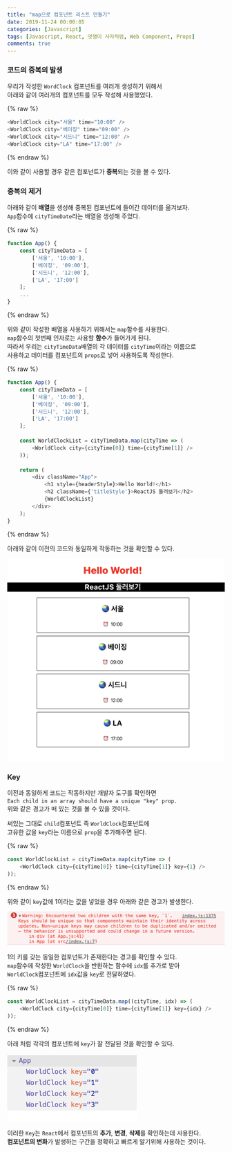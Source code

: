 ```yaml
---
title: "map으로 컴포넌트 리스트 만들기"
date: 2019-11-24 00:00:05
categories: [Javascript]
tags: [Javascript, React, 멋쟁이 사자처럼, Web Component, Props]
comments: true
---
```



### 코드의 중복의 발생

우리가 작성한 `WordClock` 컴포넌트를 여러개 생성하기 위해서<br>
아래와 같이 여러개의 컴포넌트를 모두 작성해 사용했었다.<br>

{% raw %}

```javascript
<WorldClock city="서울" time="10:00" />
<WorldClock city="베이징" time="09:00" />
<WorldClock city="시드니" time="12:00" />
<WorldClock city="LA" time="17:00" />
```

{% endraw %}

이와 같이 사용할 경우 같은 컴포넌트가 **중복**되는 것을 볼 수 있다.<br>

### 중복의 제거

아래와 같이 **배열**을 생성해 중복된 컴포넌트에 들어간 데이터를 옮겨보자.<br>
`App`함수에 `cityTimeDate`라는 배열을 생성해 주었다.<br>

{% raw %}

```javascript
function App() {
    const cityTimeData = [
        ['서울', '10:00'],
        ['베이징', '09:00'],
        ['시드니', '12:00'],
        ['LA', '17:00']
    ];
    ...
}
```

{% endraw %}

위와 같이 작성한 배열을 사용하기 위해서는 `map`함수를 사용한다.<br>
`map`함수의 첫번째 인자로는 사용할 **함수**가 들어가게 된다.<br>
따라서 우리는 `cityTimeData`배열의 각 데이터를 `cityTime`이라는 이름으로<br>
사용하고 데이터를 컴포넌트의 `props`로 넣어 사용하도록 작성한다.<br>

{% raw %}

```javascript
function App() {
    const cityTimeData = [
        ['서울', '10:00'],
        ['베이징', '09:00'],
        ['시드니', '12:00'],
        ['LA', '17:00']
    ];

    const WorldClockList = cityTimeData.map(cityTime => (
        <WorldClock city={cityTime[0]} time={cityTime[1]} />
    ));

    return (
        <div className="App">
            <h1 style={headerStyle}>Hello World!</h1>
            <h2 className={'titleStyle'}>ReactJS 둘러보기</h2>
            {WorldClockList}
        </div>
    );
}
```

{% endraw %}

아래와 같이 이전의 코드와 동일하게 작동하는 것을 확인할 수 있다.<br>

<img src="./assets/2019-11-24/1.png" width="600" height="auto"><br>

### Key

이전과 동일하게 코드는 작동하지만 개발자 도구를 확인하면<br>
`Each child in an array should have a unique "key" prop.`<br>
위와 같은 경고가 떠 있는 것을 볼 수 있을 것이다.<br>

써있는 그대로 `child`컴포넌트 즉 `WorldClock`컴포넌트에<br>
고유한 값을 `key`라는 이름으로 `prop`을 추가해주면 된다.<br>

{% raw %}

```javascript
const WorldClockList = cityTimeData.map(cityTime => (
    <WorldClock city={cityTime[0]} time={cityTime[1]} key={1} />
));
```

{% endraw %}

위와 같이 `key`값에 1이라는 값을 넣었을 경우 아래와 같은 경고가 발생한다.<br>

<img src="./assets/2019-11-24/2.png" width="600" height="auto"><br>

1의 키를 갖는 동일한 컴포넌트가 존재한다는 경고를 확인할 수 있다.<br>
`map`함수에 작성한 `WorldClock`을 반환하는 함수에 `idx`를 추가로 받아<br>
`WorldClock`컴포넌트에 `idx`값을 `key`로 전달하였다.<br>

{% raw %}

```javascript
const WorldClockList = cityTimeData.map((cityTime, idx) => (
    <WorldClock city={cityTime[0]} time={cityTime[1]} key={idx} />
));
```

{% endraw %}

아래 처럼 각각의 컴포넌트에 `key`가 잘 전달된 것을 확인할 수 있다.<br>

<img src="./assets/2019-11-24/3.png" width="300" height="auto"><br>

이러한 `Key`는 `React`에서 컴포넌트의 **추가**, **변경**, **삭제**를 확인하는데 사용한다.<br>
**컴포넌트의 변화**가 발생하는 구간을 정확하고 빠르게 알기위해 사용하는 것이다.<br>